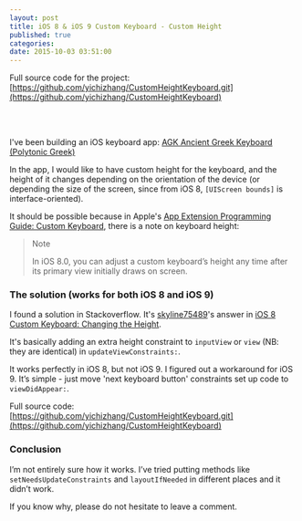 ```yaml
---
layout: post
title: iOS 8 & iOS 9 Custom Keyboard - Custom Height
published: true
categories:
date: 2015-10-03 03:51:00
---
```


Full source code for the project: [https://github.com/yichizhang/CustomHeightKeyboard.git](https://github.com/yichizhang/CustomHeightKeyboard)

<br /><br />

I've been building an iOS keyboard app: [AGK Ancient Greek Keyboard (Polytonic Greek)](https://itunes.apple.com/app/id1018791342)

In the app, I would like to have custom height for the keyboard, and the height of it changes depending on the orientation of the device (or depending the size of the screen, since from iOS 8, `[UIScreen bounds]` is interface-oriented).

It should be possible because in Apple's [App Extension Programming Guide: Custom Keyboard](https://developer.apple.com/library/ios/documentation/General/Conceptual/ExtensibilityPG/Keyboard.html), there is a note on keyboard height:

> Note
>
> In iOS 8.0, you can adjust a custom keyboard’s height any time after its primary view initially draws on screen.

### The solution (works for both iOS 8 and iOS 9)
I found a solution in Stackoverflow. It's [skyline75489](http://stackoverflow.com/users/3562486/skyline75489)'s answer in [iOS 8 Custom Keyboard: Changing the Height](http://stackoverflow.com/questions/24167909/ios-8-custom-keyboard-changing-the-height).

It's basically adding an extra height constraint to `inputView` or `view` (NB: they are identical) in `updateViewConstraints:`. 

It works perfectly in iOS 8, but not iOS 9. I figured out a workaround for iOS 9. It’s simple - just move 'next keyboard button' constraints set up code to `viewDidAppear:`.

<script src="https://gist.github.com/yichizhang/67f4cded839dd2ff1d4183dd67c5edbc.js"></script>

Full source code: [https://github.com/yichizhang/CustomHeightKeyboard.git](https://github.com/yichizhang/CustomHeightKeyboard)

### Conclusion

I’m not entirely sure how it works. I’ve tried putting methods like `setNeedsUpdateConstraints` and `layoutIfNeeded` in different places and it didn’t work.

If you know why, please do not hesitate to leave a comment.
